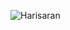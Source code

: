![Harisaran](https://github-readme-stats.vercel.app/api?username=harisarang&show_icons=true&theme=dracula&include_all_commits=true)

